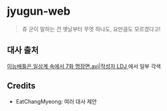# jyugun-web

> 쥬 군이 말하는 건 옛날부터 무엇 하나도, 요만큼도 모르겠다고!

## 대사 출처

[이능배틀은 일상계 속에서 7화 명장면.avi|작성자 LDJ ](https://blog.naver.com/ind2477/220187293158)에서 일부 각색

## Credits

- EatChangMyeong: 여러 대사 제안
